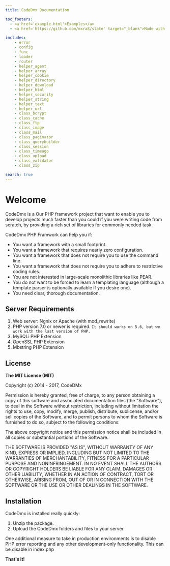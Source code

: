 ```yaml
---
title: CodeDmx Documentation

toc_footers:
  - <a href='example.html'>Examples</a>
  - <a href='https://github.com/mxra8/slate' target="_blank">Made with Slate</a>

includes:
    - error
    - config
    - func
    - loader
    - router
    - helper_agent
    - helper_array
    - helper_cookie
    - helper_directory
    - helper_download
    - helper_html
    - helper_security
    - helper_string
    - helper_text
    - helper_url
    - class_bcrypt
    - class_cache
    - class_ftp
    - class_image
    - class_mail
    - class_paginator
    - class_querybuilder
    - class_session
    - class_timeago
    - class_upload
    - class_validator
    - class_zip

search: true
---
```


# Welcome

CodeDmx is a Our PHP framework project that want to enable you to develop projects much faster than you could if you were writing code from scratch, by providing a rich set of libraries for commonly needed task.

CodeDmx PHP Framwork can help you if:

* You want a framework with a small footprint.
* You want a framework that requires nearly zero configuration.
* You want a framework that does not require you to use the command line.
* You want a framework that does not require you to adhere to restrictive coding rules.
* You are not interested in large-scale monolithic libraries like PEAR.
* You do not want to be forced to learn a templating language (although a template parser is optionally available if you desire one).
* You need clear, thorough documentation.

## Server Requirements

1. Web server: Ngnix or Apache (with mod_rewrite)
2. PHP version 7.0 or newer is required.
`It should works on 5.6, but we work with the last version of PHP.`
3. MySQLi PHP Extension
4. OpenSSL PHP Extension
5. Mbstring PHP Extension

## License

**The MIT License (MIT)**

Copyright (c) 2014 - 2017, CodeDMx

Permission is hereby granted, free of charge, to any person obtaining a copy
of this software and associated documentation files (the "Software"), to deal
in the Software without restriction, including without limitation the rights
to use, copy, modify, merge, publish, distribute, sublicense, and/or sell
copies of the Software, and to permit persons to whom the Software is
furnished to do so, subject to the following conditions:

The above copyright notice and this permission notice shall be included in
all copies or substantial portions of the Software.

THE SOFTWARE IS PROVIDED "AS IS", WITHOUT WARRANTY OF ANY KIND, EXPRESS OR
IMPLIED, INCLUDING BUT NOT LIMITED TO THE WARRANTIES OF MERCHANTABILITY,
FITNESS FOR A PARTICULAR PURPOSE AND NONINFRINGEMENT. IN NO EVENT SHALL THE
AUTHORS OR COPYRIGHT HOLDERS BE LIABLE FOR ANY CLAIM, DAMAGES OR OTHER
LIABILITY, WHETHER IN AN ACTION OF CONTRACT, TORT OR OTHERWISE, ARISING FROM,
OUT OF OR IN CONNECTION WITH THE SOFTWARE OR THE USE OR OTHER DEALINGS IN
THE SOFTWARE.

## Installation

CodeDmx is installed really quickly:

1. Unzip the package.
2. Upload the CodeDmx folders and files to your server.

One additional measure to take in production environments is to disable PHP error reporting and any other development-only functionality.  This can be disable in index.php

**That's it!**
